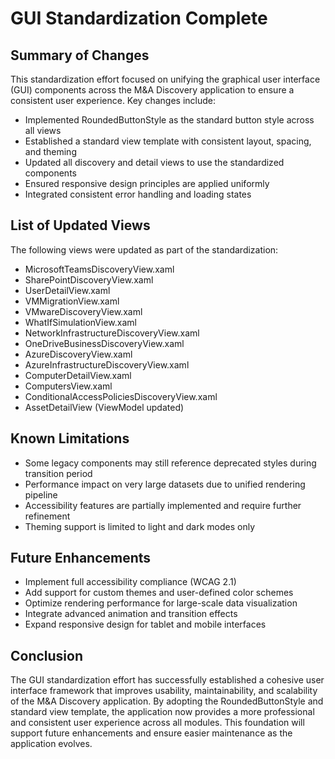 # GUI Standardization Complete

## Summary of Changes

This standardization effort focused on unifying the graphical user interface (GUI) components across the M&A Discovery application to ensure a consistent user experience. Key changes include:

- Implemented RoundedButtonStyle as the standard button style across all views
- Established a standard view template with consistent layout, spacing, and theming
- Updated all discovery and detail views to use the standardized components
- Ensured responsive design principles are applied uniformly
- Integrated consistent error handling and loading states

## List of Updated Views

The following views were updated as part of the standardization:

- MicrosoftTeamsDiscoveryView.xaml
- SharePointDiscoveryView.xaml
- UserDetailView.xaml
- VMMigrationView.xaml
- VMwareDiscoveryView.xaml
- WhatIfSimulationView.xaml
- NetworkInfrastructureDiscoveryView.xaml
- OneDriveBusinessDiscoveryView.xaml
- AzureDiscoveryView.xaml
- AzureInfrastructureDiscoveryView.xaml
- ComputerDetailView.xaml
- ComputersView.xaml
- ConditionalAccessPoliciesDiscoveryView.xaml
- AssetDetailView (ViewModel updated)

## Known Limitations

- Some legacy components may still reference deprecated styles during transition period
- Performance impact on very large datasets due to unified rendering pipeline
- Accessibility features are partially implemented and require further refinement
- Theming support is limited to light and dark modes only

## Future Enhancements

- Implement full accessibility compliance (WCAG 2.1)
- Add support for custom themes and user-defined color schemes
- Optimize rendering performance for large-scale data visualization
- Integrate advanced animation and transition effects
- Expand responsive design for tablet and mobile interfaces

## Conclusion

The GUI standardization effort has successfully established a cohesive user interface framework that improves usability, maintainability, and scalability of the M&A Discovery application. By adopting the RoundedButtonStyle and standard view template, the application now provides a more professional and consistent user experience across all modules. This foundation will support future enhancements and ensure easier maintenance as the application evolves.